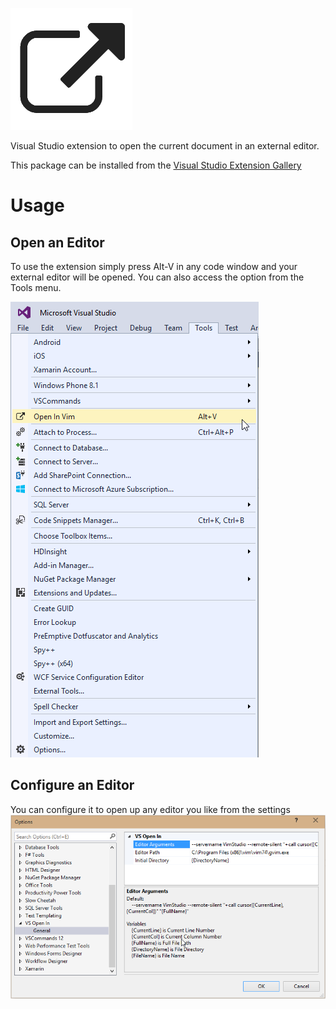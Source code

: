![logo](https://raw.githubusercontent.com/jquintus/VsOpenIn/master/VsOpenIn/VsOpenIn/Resources/large_icon.png)


Visual Studio extension to open the current document in an external editor.

This package can be installed from the [Visual Studio Extension Gallery](https://visualstudiogallery.msdn.microsoft.com/aaff387c-9cf9-4555-93b1-3572930f2cae)


# Usage
## Open an Editor
To use the extension simply press Alt-V in any code window and your external editor will be opened.  You can also access the option from the Tools menu.

![Tools](https://raw.githubusercontent.com/jquintus/VsOpenIn/master/VsOpenIn/VsOpenIn/Resources/ToolsMenu.png)

## Configure an Editor
You can configure it to open up any editor you like from the settings
![Configure](https://raw.githubusercontent.com/jquintus/VsOpenIn/master/VsOpenIn/VsOpenIn/Resources/preview_image.png)

